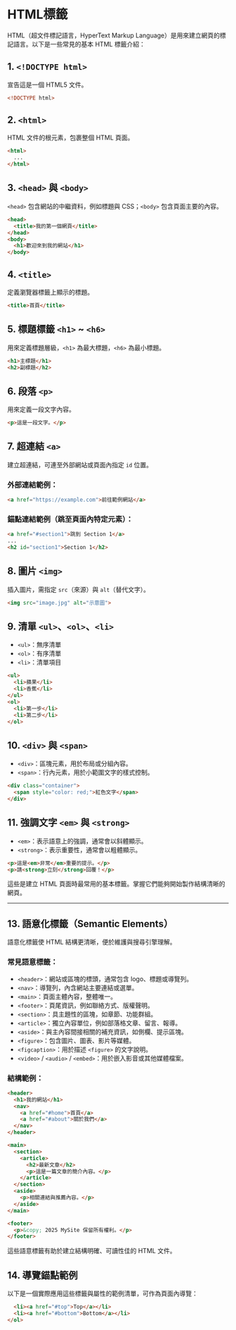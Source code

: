 # HTML標籤

HTML（超文件標記語言，HyperText Markup Language）是用來建立網頁的標記語言。以下是一些常見的基本 HTML 標籤介紹：

## 1. `<!DOCTYPE html>`

宣告這是一個 HTML5 文件。

```html
<!DOCTYPE html>
```

## 2. `<html>`

HTML 文件的根元素，包裹整個 HTML 頁面。

```html
<html>
  ...
</html>
```

## 3. `<head>` 與 `<body>`

`<head>` 包含網站的中繼資料，例如標題與 CSS；`<body>` 包含頁面主要的內容。

```html
<head>
  <title>我的第一個網頁</title>
</head>
<body>
  <h1>歡迎來到我的網站</h1>
</body>
```

## 4. `<title>`

定義瀏覽器標籤上顯示的標題。

```html
<title>首頁</title>
```

## 5. 標題標籤 `<h1>` \~ `<h6>`

用來定義標題層級，`<h1>` 為最大標題，`<h6>` 為最小標題。

```html
<h1>主標題</h1>
<h2>副標題</h2>
```

## 6. 段落 `<p>`

用來定義一段文字內容。

```html
<p>這是一段文字。</p>
```

## 7. 超連結 `<a>`

建立超連結，可連至外部網站或頁面內指定 `id` 位置。

### 外部連結範例：

```html
<a href="https://example.com">前往範例網站</a>
```

### 錨點連結範例（跳至頁面內特定元素）：

```html
<a href="#section1">跳到 Section 1</a>
...
<h2 id="section1">Section 1</h2>
```

## 8. 圖片 `<img>`

插入圖片，需指定 `src`（來源）與 `alt`（替代文字）。

```html
<img src="image.jpg" alt="示意圖">
```

## 9. 清單 `<ul>`、`<ol>`、`<li>`

* `<ul>`：無序清單
* `<ol>`：有序清單
* `<li>`：清單項目

```html
<ul>
  <li>蘋果</li>
  <li>香蕉</li>
</ul>
<ol>
  <li>第一步</li>
  <li>第二步</li>
</ol>
```

## 10. `<div>` 與 `<span>`

* `<div>`：區塊元素，用於布局或分組內容。
* `<span>`：行內元素，用於小範圍文字的樣式控制。

```html
<div class="container">
  <span style="color: red;">紅色文字</span>
</div>
```

## 11. 強調文字 `<em>` 與 `<strong>`

* `<em>`：表示語意上的強調，通常會以斜體顯示。
* `<strong>`：表示重要性，通常會以粗體顯示。

```html
<p>這是<em>非常</em>重要的提示。</p>
<p>請<strong>立刻</strong>回覆！</p>
```

這些是建立 HTML 頁面時最常用的基本標籤。掌握它們能夠開始製作結構清晰的網頁。

---

## 13. 語意化標籤（Semantic Elements）

語意化標籤使 HTML 結構更清晰，便於維護與搜尋引擎理解。

### 常見語意標籤：

* `<header>`：網站或區塊的標頭，通常包含 logo、標題或導覽列。
* `<nav>`：導覽列，內含網站主要連結或選單。
* `<main>`：頁面主體內容，整體唯一。
* `<footer>`：頁尾資訊，例如聯絡方式、版權聲明。
* `<section>`：具主題性的區塊，如章節、功能群組。
* `<article>`：獨立內容單位，例如部落格文章、留言、報導。
* `<aside>`：與主內容間接相關的補充資訊，如側欄、提示區塊。
* `<figure>`：包含圖片、圖表、影片等媒體。
* `<figcaption>`：用於描述 `<figure>` 的文字說明。
* `<video>` / `<audio>` / `<embed>`：用於嵌入影音或其他媒體檔案。

### 結構範例：

```html
<header>
  <h1>我的網站</h1>
  <nav>
    <a href="#home">首頁</a>
    <a href="#about">關於我們</a>
  </nav>
</header>

<main>
  <section>
    <article>
      <h2>最新文章</h2>
      <p>這是一篇文章的簡介內容。</p>
    </article>
  </section>
  <aside>
    <p>相關連結與推薦內容。</p>
  </aside>
</main>

<footer>
  <p>&copy; 2025 MySite 保留所有權利。</p>
</footer>
```

這些語意標籤有助於建立結構明確、可讀性佳的 HTML 文件。

## 14. 導覽錨點範例

以下是一個實際應用這些標籤與屬性的範例清單，可作為頁面內導覽：

```html
  <li><a href="#top">Top</a></li>
  <li><a href="#bottom">Bottom</a></li>
</ol>
```
